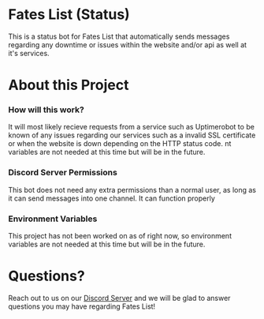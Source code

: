 # Fates List (Status)
This is a status bot for Fates List that automatically sends messages regarding any downtime or issues within the website and/or api as well at it's services.

# About this Project
### How will this work?
It will most likely recieve requests from a service such as Uptimerobot to be known of any issues regarding our services such as a invalid SSL certificate or when the website is down depending on the HTTP status code.
nt variables are not needed at this time but will be in the future.
### Discord Server Permissions
This bot does not need any extra permissions than a normal user, as long as it can send messages into one channel. It can function properly
### Environment Variables
This project has not been worked on as of right now, so environment variables are not needed at this time but will be in the future.

# Questions?
Reach out to us on our [Discord Server](https://discord.gg/cMAnfu8AJB) and we will be glad to answer questions you may have regarding Fates List!
